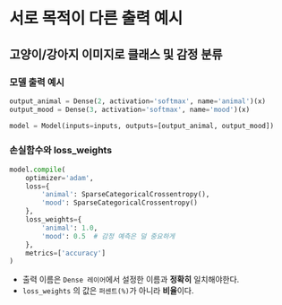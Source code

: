 # 서로 목적이 다른 출력 예시

## 고양이/강아지 이미지로 클래스 및 감정 분류
### 모델 출력 예시
```python
output_animal = Dense(2, activation='softmax', name='animal')(x)
output_mood = Dense(3, activation='softmax', name='mood')(x)

model = Model(inputs=inputs, outputs=[output_animal, output_mood])

```

### 손실함수와 loss_weights
```python
model.compile(
    optimizer='adam',
    loss={
        'animal': SparseCategoricalCrossentropy(),
        'mood': SparseCategoricalCrossentropy()
    },
    loss_weights={
        'animal': 1.0,
        'mood': 0.5  # 감정 예측은 덜 중요하게
    },
    metrics=['accuracy']
)

```
- 출력 이름은 ``Dense 레이어``에서 설정한 이름과 **정확히** 일치해야한다.
- ``loss_weights`` 의 값은 ``퍼센트(%)``가 아니라 **비율**이다.